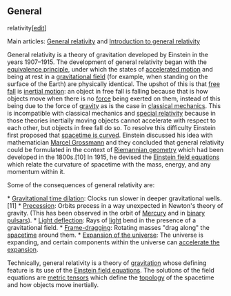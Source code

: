 ## General
relativity[[edit](/w/index.php?title=Theory\_of\_relativity&action=edit&section=3
"Edit section: General relativity")]

Main articles: [General relativity](/wiki/General\_relativity "General
relativity") and [Introduction to general
relativity](/wiki/Introduction\_to\_general\_relativity "Introduction to general
relativity")

General relativity is a theory of gravitation developed by Einstein in the
years 1907–1915. The development of general relativity began with the
[equivalence principle](/wiki/Equivalence\_principle "Equivalence principle"),
under which the states of [accelerated motion](/wiki/Accelerated\_motion
"Accelerated motion") and being at rest in a [gravitational
field](/wiki/Gravity "Gravity") (for example, when standing on the surface of
the Earth) are physically identical. The upshot of this is that [free
fall](/wiki/Free\_fall "Free fall") is [inertial motion](/wiki/Inertia
"Inertia"): an object in free fall is falling because that is how objects move
when there is no [force](/wiki/Force "Force") being exerted on them, instead
of this being due to the force of [gravity](/wiki/Gravity "Gravity") as is the
case in [classical mechanics](/wiki/Classical\_mechanics "Classical
mechanics"). This is incompatible with classical mechanics and [special
relativity](/wiki/Special\_relativity "Special relativity") because in those
theories inertially moving objects cannot accelerate with respect to each
other, but objects in free fall do so. To resolve this difficulty Einstein
first proposed that [spacetime is curved](/wiki/Curved\_space "Curved space").
Einstein discussed his idea with mathematician [Marcel
Grossmann](/wiki/Marcel\_Grossmann "Marcel Grossmann") and they concluded that
general relativity could be formulated in the context of [Riemannian
geometry](/wiki/Riemannian\_geometry "Riemannian geometry") which had been
developed in the 1800s.[10] In 1915, he devised the [Einstein field
equations](/wiki/Einstein\_field\_equations "Einstein field equations") which
relate the curvature of spacetime with the mass, energy, and any momentum
within it.

Some of the consequences of general relativity are:

 \* [Gravitational time dilation](/wiki/Gravitational\_time\_dilation "Gravitational time dilation"): Clocks run slower in deeper gravitational wells.[11]
 \* [Precession](/wiki/Precession#Relativistic\_\(Einsteinian\) "Precession"): Orbits precess in a way unexpected in Newton's theory of gravity. (This has been observed in the orbit of [Mercury](/wiki/Mercury\_\(planet\) "Mercury \(planet\)") and in [binary pulsars](/wiki/Binary\_pulsar "Binary pulsar")).
 \* [Light deflection](/wiki/General\_relativity#Light\_deflection\_and\_gravitational\_time\_delay "General relativity"): Rays of [light](/wiki/Light "Light") bend in the presence of a gravitational field.
 \* [Frame-dragging](/wiki/Frame-dragging "Frame-dragging"): Rotating masses "drag along" the [spacetime](/wiki/Spacetime "Spacetime") around them.
 \* [Expansion of the universe](/wiki/Expansion\_of\_the\_universe "Expansion of the universe"): The universe is expanding, and certain components within the universe can [accelerate the expansion](/wiki/Accelerated\_expansion "Accelerated expansion").

Technically, general relativity is a theory of [gravitation](/wiki/Gravitation
"Gravitation") whose defining feature is its use of the [Einstein field
equations](/wiki/Einstein\_field\_equations "Einstein field equations"). The
solutions of the field equations are [metric
tensors](/wiki/Metric\_tensor\_\(general\_relativity\) "Metric tensor \(general
relativity\)") which define the [topology](/wiki/Topology "Topology") of the
spacetime and how objects move inertially.
